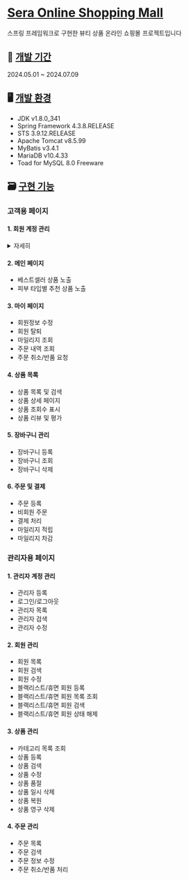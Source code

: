 # <u>Sera Online Shopping Mall</u>
스프링 프레임워크로 구현한 뷰티 상품 온라인 쇼핑몰 프로젝트입니다

## 📅 <u>개발 기간</u>
2024.05.01 ~ 2024.07.09

## 🖥️ <u>개발 환경</u>
*  JDK v1.8.0_341
*  Spring Framework 4.3.8.RELEASE
*  STS 3.9.12.RELEASE
*  Apache Tomcat v8.5.99
*  MyBatis v3.4.1
*  MariaDB v10.4.33
*  Toad for MySQL 8.0 Freeware

## 🗃️ <u>구현 기능</u>
### 고객용 페이지

#### 1. 회원 계정 관리 
<details>
  <summary>자세히</summary>
  
  - 회원가입
  - 로그인/로그아웃
  - 아이디 찾기/비밀번호 재설정
</details>

#### 2. 메인 페이지  
  - 베스트셀러 상품 노출
  - 피부 타입별 추천 상품 노출

#### 3. 마이 페이지
  - 회원정보 수정
  - 회원 탈퇴
  - 마일리지 조회
  - 주문 내역 조회
  - 주문 취소/반품 요청

#### 4. 상품 목록
  - 상품 목록 및 검색
  - 상품 상세 페이지
  - 상품 조회수 표시
  - 상품 리뷰 및 평가

#### 5. 장바구니 관리
  - 장바구니 등록
  - 장바구니 조회
  - 장바구니 삭제

#### 6. 주문 및 결제 
  - 주문 등록
  - 비회원 주문
  - 결제 처리
  - 마일리지 적립
  - 마일리지 차감


### 관리자용 페이지
#### 1. 관리자 계정 관리
  - 관리자 등록
  - 로그인/로그아웃
  - 관리자 목록
  - 관리자 검색
  - 관리자 수정

#### 2. 회원 관리
  - 회원 목록
  - 회원 검색
  - 회원 수정
  - 블랙리스트/휴면 회원 등록
  - 블랙리스트/휴면 회원 목록 조회
  - 블랙리스트/휴면 회원 검색
  - 블랙리스트/휴면 회원 상태 해제

#### 3. 상품 관리
  - 카테고리 목록 조회
  - 상품 등록
  - 상품 검색
  - 상품 수정
  - 상품 품절
  - 상품 일시 삭제
  - 상품 복원
  - 상품 영구 삭제

#### 4. 주문 관리
  - 주문 목록
  - 주문 검색
  - 주문 정보 수정
  - 주문 취소/반품 처리









